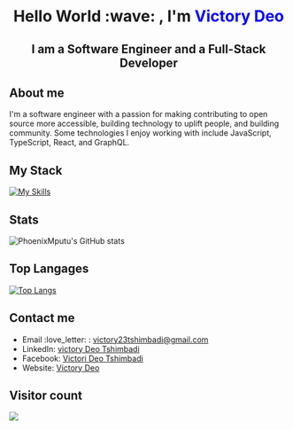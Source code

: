 <div align="center">
  <h1>Hello World :wave: , I'm <span style="color:blue">Victory Deo</span></h1>
  <h2>I am a Software Engineer and a Full-Stack Developer</h2>
</div>

## About me

I'm a software engineer with a passion for making contributing to open source more accessible, building technology to uplift people, and building community. Some technologies I enjoy working with include JavaScript, TypeScript, React, and GraphQL.

## My Stack

[![My Skills](https://skillicons.dev/icons?i=js,html,css,docker,express,figma,git,github,githubactions,ts,graphql,jest,laravel,mongodb,mysql,nestjs,nextjs,nginx,nodejs,php,postgres,prisma,react,redux,sass,wordpress)](https://skillicons.dev)

## Stats

![PhoenixMputu's GitHub stats](https://github-readme-stats.vercel.app/api?username=PhoenixMputu&show_icons=true&theme=transparent)

## Top Langages
[![Top Langs](https://github-readme-stats.vercel.app/api/top-langs/?username=PhoenixMputu&layout=compact&langs_count=30&theme=radical)](https://github.com/anuraghazra/github-readme-stats)

## Contact me

<ul>
  <li>Email :love_letter: : <a href="mailto:victory23tshimbadi@gmail.com">victory23tshimbadi@gmail.com</a></li>
  <li>LinkedIn: <a href="https://www.linkedin.com/in/victory-deo-tshimbadi-a8a8b920a/">victory Deo Tshimbadi</a></li>
  <li>Facebook: <a href="https://web.facebook.com/profile.php?id=100009472016818">Victori Deo Tshimbadi </a></li>
  <li>Website: <a href="victorydeo.wordifysites.com">Victory Deo</a></li>
</ul>

## Visitor count<br>
 <img src="https://profile-counter.glitch.me/PhoenixMputu/count.svg" />
